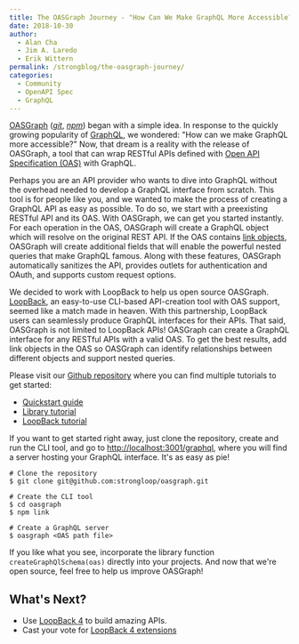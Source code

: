 ```yaml
---
title: The OASGraph Journey - "How Can We Make GraphQL More Accessible?"
date: 2018-10-30
author:
  - Alan Cha
  - Jim A. Laredo
  - Erik Wittern
permalink: /strongblog/the-oasgraph-journey/
categories:
  - Community
  - OpenAPI Spec
  - GraphQL
---
```


[OASGraph](http://v4.loopback.io/oasgraph.html) ([_git_](https://github.com/strongloop/oasgraph), [_npm_](https://www.npmjs.com/package/oasgraph)) began with a simple idea. In response to the quickly growing popularity of [GraphQL](https://graphql.org/), we wondered: "How can we make GraphQL more accessible?" Now, that dream is a reality with the release of OASGraph, a tool that can wrap RESTful APIs defined with [Open API Specification (OAS)](https://github.com/OAI/OpenAPI-Specification) with GraphQL.

Perhaps you are an API provider who wants to dive into GraphQL without the overhead needed to develop a GraphQL interface from scratch. This tool is for people like you, and we wanted to make the process of creating a GraphQL API as easy as possible. To do so, we start with a preexisting RESTful API and its OAS. With OASGraph, we can get you started instantly. For each operation in the OAS, OASGraph will create a GraphQL object which will resolve on the original REST API. If the OAS contains [link objects](https://github.com/OAI/OpenAPI-Specification/blob/master/versions/3.0.0.md#link-object), OASGraph will create additional fields that will enable the powerful nested queries that make GraphQL famous. Along with these features, OASGraph automatically sanitizes the API, provides outlets for authentication and OAuth, and supports custom request options.

We decided to work with LoopBack to help us open source OASGraph. [LoopBack](http://v4.loopback.io/), an easy-to-use CLI-based API-creation tool with OAS support, seemed like a match made in heaven. With this partnership, LoopBack users can seamlessly produce GraphQL interfaces for their APIs. That said, OASGraph is not limited to LoopBack APIs! OASGraph can create a GraphQL interface for any RESTful APIs with a valid OAS. To get the best results, add link objects in the OAS so OASGraph can identify relationships between different objects and support nested queries.

Please visit our [Github repository](https://github.com/strongloop/oasgraph) where you can find multiple tutorials to get started:

- [Quickstart guide](https://github.com/strongloop/oasgraph/blob/master/docs/tutorials/quickstart.md)
- [Library tutorial](https://github.com/strongloop/oasgraph/blob/master/docs/tutorials/watson.md)
- [LoopBack tutorial](https://github.com/strongloop/oasgraph/blob/master/docs/tutorials/loopback_tutorial.md)

If you want to get started right away, just clone the repository, create and run the CLI tool, and go to [http://localhost:3001/graphql](http://localhost:3001/graphql), where you will find a server hosting your GraphQL interface. It's as easy as pie!

```
# Clone the repository
$ git clone git@github.com:strongloop/oasgraph.git

# Create the CLI tool
$ cd oasgraph
$ npm link

# Create a GraphQL server
$ oasgraph <OAS path file>
```

If you like what you see, incorporate the library function `createGraphQlSchema(oas)` directly into your projects. And now that we're open source, feel free to help us improve OASGraph!

## What's Next?

- Use [LoopBack 4](http://v4.loopback.io/) to build amazing APIs.
- Cast your vote for [LoopBack 4 extensions](https://github.com/strongloop/loopback-next/issues/512)
